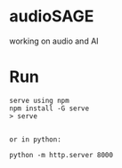# audioSAGE
working on audio and AI

# Run
```
serve using npm
npm install -G serve
> serve


or in python:

python -m http.server 8000
```
